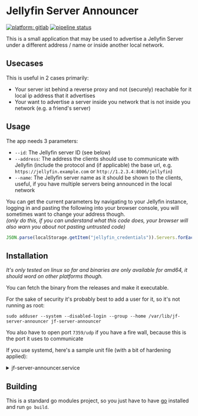 # Jellyfin Server Announcer
[![platform: gitlab](https://img.shields.io/badge/gitlab-cromefire__-%23e65328?logo=gitlab)](https://gitlab.com/cromefire_/jf-server-announcer)
[![pipeline status](https://gitlab.com/cromefire_/jf-server-announcer/badges/main/pipeline.svg)](https://gitlab.com/cromefire_/jf-server-announcer/-/pipelines)

This is a small application that may be used to advertise a Jellyfin Server under a different address / name or inside another local network.

## Usecases
This is useful in 2 cases primarily:
- Your server ist behind a reverse proxy and not (securely) reachable for it local ip address that it advertises
- Your want to advertise a server inside you network that is not inside you network (e.g. a friend's server)

## Usage
The app needs 3 parameters:
- `--id`: The Jellyfin server ID (see below)
- `--address`: The address the clients should use to communicate with Jellyfin (include the protocol and (if applicable) the base url, e.g. `https://jellyfin.example.com` or `http://1.2.3.4:8006/jellyfin`)
- `--name`: The Jellyfin server name as it should be shown to the clients, useful, if you have multiple servers being announced in the local network

You can get the current parameters by navigating to your Jellyfin instance, logging in and pasting the following into your browser console, you will sometimes want to change your address though.<br>
_(only do this, if you can understand what this code does, your browser will also warn you about not pasting untrusted code)_
```javascript
JSON.parse(localStorage.getItem("jellyfin_credentials")).Servers.forEach((e, i) => console.info(`Server ${i + 1}: --id="${e.Id} --name="${e.Name}" --address="${e.ManualAddress}"`));
```

## Installation
_It's only tested on linux so far and binaries are only available for amd64, it should word on other platforms though._

You can fetch the binary from the releases and make it executable.

For the sake of security it's probably best to add a user for it, so it's not running as root:
```shell
sudo adduser --system --disabled-login --group --home /var/lib/jf-server-announcer jf-server-announcer
```

You also have to open port `7359/udp` if you have a fire wall, because this is the port it uses to communicate

If you use systemd, here's a sample unit file (with a bit of hardening applied):
<details>
<summary>jf-server-announcer.service</summary>

```unit file (systemd)
[Unit]
Description=Jellyfin Server Announcer
After=network-online.target

[Service]
Type=simple
ExecStart=/path/to/jf-server-announcer --id "..." --address "https://..." --name "..."
Restart=on-failure
RestartSec=60s

# Hardening
User=jf-server-announcer
Group=jf-server-announcer
PrivateTmp=true
ProtectSystem=strict
NoNewPrivileges=true
RestrictNamespaces=uts ipc pid user cgroup
ProtectKernelTunables=yes
ProtectKernelModules=yes
ProtectControlGroups=yes
PrivateDevices=yes
RestrictSUIDSGID=true

[Install]
WantedBy=multi-user.service
```
</details>

## Building

This is a standard go modules project, so you just have to have [go](https://golang.org) installed and run `go build`.
